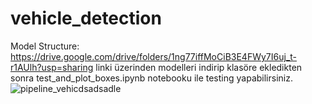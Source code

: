 # vehicle_detection
Model Structure:
https://drive.google.com/drive/folders/1ng77iffMoCiB3E4FWy7I6uj_t-r1AUlh?usp=sharing linki üzerinden modelleri indirip klasöre ekledikten sonra test_and_plot_boxes.ipynb notebooku ile testing yapabilirsiniz.
![pipeline_vehicdsadsadle](https://user-images.githubusercontent.com/67926547/211191608-2c19625c-61fd-4d15-864a-57c04e26119d.jpg)

